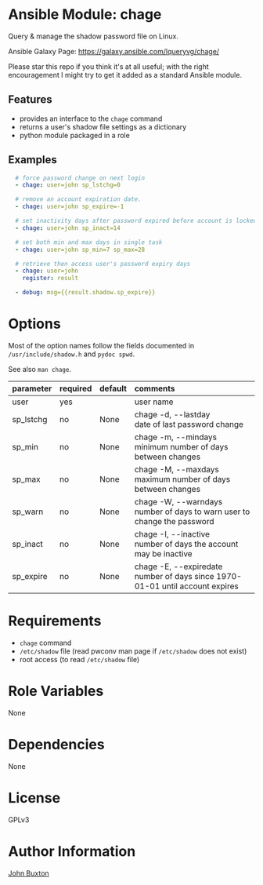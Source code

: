 # Ansible Module: chage

Query & manage the shadow password file on Linux.

Ansible Galaxy Page: https://galaxy.ansible.com/lqueryvg/chage/

Please star this repo if you think it's at all useful; with
the right encouragement I might try to get it added as a standard
Ansible module.

## Features
- provides an interface to the `chage` command
- returns a user's shadow file settings as a dictionary
- python module packaged in a role

## Examples
```yaml
  # force password change on next login
  - chage: user=john sp_lstchg=0

  # remove an account expiration date.
  - chage: user=john sp_expire=-1

  # set inactivity days after password expired before account is locked
  - chage: user=john sp_inact=14

  # set both min and max days in single task
  - chage: user=john sp_min=7 sp_max=28

  # retrieve then access user's password expiry days
  - chage: user=john
    register: result

  - debug: msg={{result.shadow.sp_expire}}
```

# Options

Most of the option names follow the fields documented
in `/usr/include/shadow.h` and `pydoc spwd`.

See also `man chage`.

| parameter | required | default | comments
|:----------|:---------|:--------|:-------------|
| user      | yes      |         | user name
| sp_lstchg | no       | None    | chage -d, --lastday    <br>date of last password change 
| sp_min    | no       | None    | chage -m, --mindays    <br>minimum number of days between changes 
| sp_max    | no       | None    | chage -M, --maxdays    <br>maximum number of days between changes 
| sp_warn   | no       | None    | chage -W, --warndays   <br>number of days to warn user to change the password 
| sp_inact  | no       | None    | chage -I, --inactive   <br>number of days the account may be inactive
| sp_expire | no       | None    | chage -E, --expiredate <br>number of days since 1970-01-01 until account expires 

# Requirements

- `chage` command
- `/etc/shadow` file (read pwconv man page if `/etc/shadow` does not exist)
- root access (to read `/etc/shadow` file)

# Role Variables

None

# Dependencies

None

# License
GPLv3

# Author Information
[John Buxton](https://github.com/lqueryvg)
